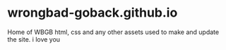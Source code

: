 # wrongbad-goback.github.io
Home of WBGB
html, css and any other assets used to make and update the site. i love you
